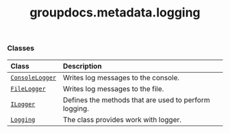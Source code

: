 ﻿---
title: groupdocs.metadata.logging
second_title: GroupDocs.Metadata for Python via .NET API References
description: 
type: docs
url: /python-net/groupdocs.metadata.logging/
is_root: false
weight: 10
---



### Classes
| Class | Description |
| :- | :- |
| [`ConsoleLogger`](/metadata/python-net/groupdocs.metadata.logging/consolelogger) | Writes log messages to the console. |
| [`FileLogger`](/metadata/python-net/groupdocs.metadata.logging/filelogger) | Writes log messages to the file. |
| [`ILogger`](/metadata/python-net/groupdocs.metadata.logging/ilogger) | Defines the methods that are used to perform logging. |
| [`Logging`](/metadata/python-net/groupdocs.metadata.logging/logging) | The class provides work with logger. |


